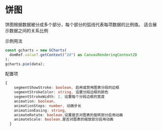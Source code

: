 # 饼图
饼图根据数据被分成多个部分，每个部分的弧线代表每项数据的比例值。
适合展示数据之间的关系比例

<script setup lang="ts">
import { ref,onMounted } from 'vue';
import GCharts from '../src/index.ts';
const domRef = ref<HTMLCanvasElement>()

onMounted(()=>{
  const gcharts = new GCharts(domRef.value?.getContext("2d") as CanvasRenderingContext2D);
gcharts.pie([
	{
		value: 30,
		color:"#F38630"
	},
	{
		value : 50,
		color : "#E0E4CC"
	},
	{
		value : 100,
		color : "#69D2E7"
	}			
],{})
})
</script>

<canvas class="container" ref="domRef" width="800" height="500"></canvas>
示例用法

```typescript
const gcharts = new GCharts(
  domRef.value?.getContext("2d") as CanvasRenderingContext2D
);
gcharts.pie(data);
```
配置项
```typescript
{
    segmentShowStroke: boolean, 启用或禁用图表分段的边框
    segmentStrokeColor: string, 设置分段边框的颜色
    segmentStrokeWidth: 2, 设置每个分段边框的宽度
    animation: boolean,
    animationSteps: number, 动画步长
    animationEasing: string,
    animateRotate: boolean,设置是否对图表的旋转部分启用动画
    animateScale: boolean,是否对图表的缩放部分启用动画
  }
```